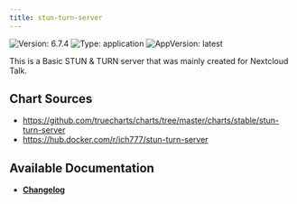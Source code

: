 ```yaml
---
title: stun-turn-server
---
```


![Version: 6.7.4](https://img.shields.io/badge/Version-6.7.4-informational?style=flat-square) ![Type: application](https://img.shields.io/badge/Type-application-informational?style=flat-square) ![AppVersion: latest](https://img.shields.io/badge/AppVersion-latest-informational?style=flat-square)

This is a Basic STUN & TURN server that was mainly created for Nextcloud Talk.

## Chart Sources

- https://github.com/truecharts/charts/tree/master/charts/stable/stun-turn-server
- https://hub.docker.com/r/ich777/stun-turn-server

## Available Documentation

- [**Changelog**](./CHANGELOG.md)

